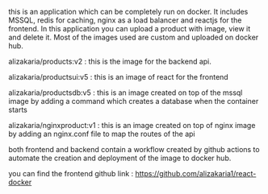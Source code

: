 this is an application which can be completely run on docker. It includes MSSQL, redis for caching, nginx as a load balancer and reactjs for the frontend.
In this application you can upload a product with image, view it and delete it.
Most of the images used are custom and uploaded on docker hub.

alizakaria/products:v2 : this is the image for the backend api.

alizakaria/productsui:v5 : this is an image of react for the frontend

alizakaria/productsdb:v5 : this is an image created on top of the mssql image by adding a command which creates a database when the container starts

alizakaria/nginxproduct:v1 : this is an image created on top of nginx image by adding an nginx.conf file to map the routes of the api

both frontend and backend contain a workflow created by github actions to automate the creation and deployment of the image to docker hub.

you can find the frontend github link : https://github.com/alizakaria1/react-docker
